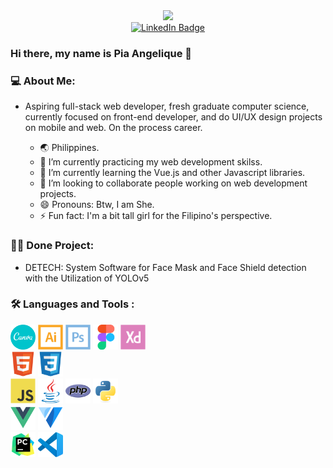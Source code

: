 
<div align="center">
    <img src="https://media.giphy.com/media/Ll22OhMLAlVDb8UQWe/giphy.gif" width="300">
</div>

<div align="center">
  <a href="https://www.linkedin.com/in/pia-angelique-dee-a21a1a190/">
    <img src="https://img.shields.io/badge/LinkedIn-blue?style=for-the-badge&logo=linkedin&logoColor=white" alt="LinkedIn Badge"/>
  </a>
</div>


  
### Hi there, my name is Pia Angelique 👋

### 💻 About Me:
- Aspiring full-stack web developer, fresh graduate computer science, currently focused on front-end developer, and do UI/UX design projects on mobile and web. On the process career.

  - 🌏 Philippines. 
  - 🔭 I’m currently practicing my web development skilss.
  - 🌱 I’m currently learning the Vue.js and other Javascript libraries.
  - 👯 I’m looking to collaborate people working on web development projects.
  - 😄 Pronouns: Btw, I am She.
  - ⚡ Fun fact: I'm a bit tall girl for the Filipino's perspective.

### 👨‍💻 Done Project:
 - DETECH: System Software for Face Mask and Face Shield detection with the Utilization of YOLOv5

### :hammer_and_wrench: Languages and Tools :

<div>
    <img src="https://github.com/devicons/devicon/blob/master/icons/canva/canva-original.svg" width="40"/>
    <img src="https://github.com/devicons/devicon/blob/master/icons/illustrator/illustrator-line.svg" width="40"/>
    <img src="https://github.com/devicons/devicon/blob/master/icons/photoshop/photoshop-line.svg" width="40"/>
    <img src="https://github.com/devicons/devicon/blob/master/icons/figma/figma-original.svg" width="40"/>
    <img src="https://github.com/devicons/devicon/blob/master/icons/xd/xd-plain.svg" width="40"/>
    <br>
    <img src="https://github.com/devicons/devicon/blob/master/icons/html5/html5-original.svg" width="40"/>
    <img src="https://github.com/devicons/devicon/blob/master/icons/css3/css3-original.svg" width="40"/>
    <br>
    <img src="https://github.com/devicons/devicon/blob/master/icons/javascript/javascript-original.svg" width="40"/>
    <img src="https://github.com/devicons/devicon/blob/master/icons/java/java-original.svg" width="40"/>
    <img src="https://github.com/devicons/devicon/blob/master/icons/php/php-original.svg" width="40"/>
    <img src="https://github.com/devicons/devicon/blob/master/icons/python/python-original.svg" width="40"/>
    <br>
    <img src="https://github.com/devicons/devicon/blob/master/icons/vuejs/vuejs-original.svg" width="40"/>
    <img src="https://github.com/devicons/devicon/blob/master/icons/vuetify/vuetify-original.svg" width="40"/>
    <br>
    <img src="https://github.com/devicons/devicon/blob/master/icons/pycharm/pycharm-original.svg" width="40"/>
    <img src="https://github.com/devicons/devicon/blob/master/icons/vscode/vscode-original.svg" width="40"/>
    
    
    
</div>


